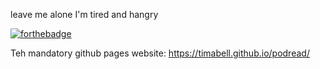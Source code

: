 leave me alone I'm tired and hangry

[![forthebadge](https://forthebadge.com/images/badges/uses-html.svg)](https://forthebadge.com)

Teh mandatory github pages website: <https://timabell.github.io/podread/>
